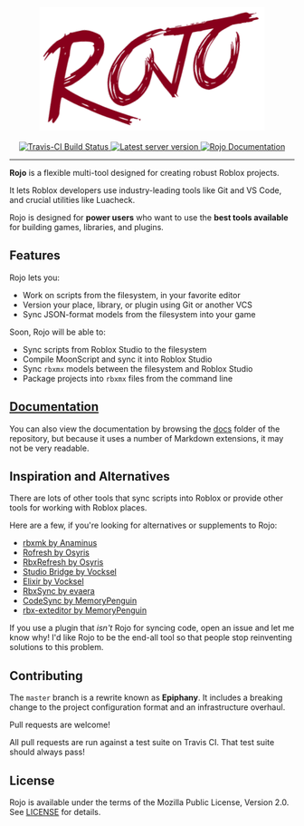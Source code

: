 <div align="center">
    <img src="assets/rojo-logo.png" alt="Rojo" height="217" />
</div>

<div>&nbsp;</div>

<div align="center">
    <a href="https://travis-ci.org/LPGhatguy/rojo">
        <img src="https://api.travis-ci.org/LPGhatguy/rojo.svg?branch=master" alt="Travis-CI Build Status" />
    </a>
    <a href="https://crates.io/crates/rojo">
        <img src="https://img.shields.io/crates/v/rojo.svg?label=version" alt="Latest server version" />
    </a>
    <a href="https://lpghatguy.github.io/rojo/0.4.x">
        <img src="https://img.shields.io/badge/documentation-0.4.x-brightgreen.svg" alt="Rojo Documentation" />
    </a>
</div>

<hr />

**Rojo** is a flexible multi-tool designed for creating robust Roblox projects.

It lets Roblox developers use industry-leading tools like Git and VS Code, and crucial utilities like Luacheck.

Rojo is designed for **power users** who want to use the **best tools available** for building games, libraries, and plugins.

## Features
Rojo lets you:

* Work on scripts from the filesystem, in your favorite editor
* Version your place, library, or plugin using Git or another VCS
* Sync JSON-format models from the filesystem into your game

Soon, Rojo will be able to:

* Sync scripts from Roblox Studio to the filesystem
* Compile MoonScript and sync it into Roblox Studio
* Sync `rbxmx` models between the filesystem and Roblox Studio
* Package projects into `rbxmx` files from the command line

## [Documentation](https://lpghatguy.github.io/rojo/0.4.x)
You can also view the documentation by browsing the [docs](https://github.com/LPGhatguy/rojo/tree/master/docs) folder of the repository, but because it uses a number of Markdown extensions, it may not be very readable.

## Inspiration and Alternatives
There are lots of other tools that sync scripts into Roblox or provide other tools for working with Roblox places.

Here are a few, if you're looking for alternatives or supplements to Rojo:

* [rbxmk by Anaminus](https://github.com/anaminus/rbxmk)
* [Rofresh by Osyris](https://github.com/osyrisrblx/rofresh)
* [RbxRefresh by Osyris](https://github.com/osyrisrblx/RbxRefresh)
* [Studio Bridge by Vocksel](https://github.com/vocksel/studio-bridge)
* [Elixir by Vocksel](https://github.com/vocksel/elixir)
* [RbxSync by evaera](https://github.com/evaera/RbxSync)
* [CodeSync by MemoryPenguin](https://github.com/MemoryPenguin/CodeSync)
* [rbx-exteditor by MemoryPenguin](https://github.com/MemoryPenguin/rbx-exteditor)

If you use a plugin that _isn't_ Rojo for syncing code, open an issue and let me know why! I'd like Rojo to be the end-all tool so that people stop reinventing solutions to this problem.

## Contributing
The `master` branch is a rewrite known as **Epiphany**. It includes a breaking change to the project configuration format and an infrastructure overhaul.

Pull requests are welcome!

All pull requests are run against a test suite on Travis CI. That test suite should always pass!

## License
Rojo is available under the terms of the Mozilla Public License, Version 2.0. See [LICENSE](LICENSE) for details.